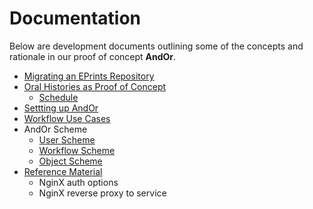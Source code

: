 
# Documentation

Below are development documents outlining some of the
concepts and rationale in our proof of concept **AndOr**.

+ [Migrating an EPrints Repository](migrating-eprints.html)
+ [Oral Histories as Proof of Concept](Oral-Histories-as-Proof-of-Concept.html)
    + [Schedule](Schedule.html)
+ [Settting up AndOr](Setting-Up-AndOr.html)
+ [Workflow Use Cases](Workflow-Use-Cases.html)
+ AndOr Scheme
    + [User Scheme](User-Scheme.html)
    + [Workflow Scheme](Workflow-Scheme.html)
    + [Object Scheme](Object-Scheme.html)
+ [Reference Material](Reference.html)
    + NginX auth options
    + NginX reverse proxy to service

